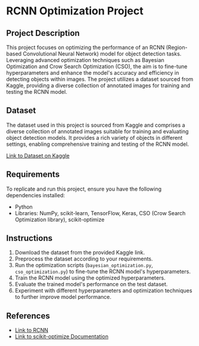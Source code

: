 # RCNN Optimization Project

## Project Description

This project focuses on optimizing the performance of an RCNN (Region-based Convolutional Neural Network) model for object detection tasks. Leveraging advanced optimization techniques such as Bayesian Optimization and Crow Search Optimization (CSO), the aim is to fine-tune hyperparameters and enhance the model's accuracy and efficiency in detecting objects within images. The project utilizes a dataset sourced from Kaggle, providing a diverse collection of annotated images for training and testing the RCNN model.

## Dataset

The dataset used in this project is sourced from Kaggle and comprises a diverse collection of annotated images suitable for training and evaluating object detection models. It provides a rich variety of objects in different settings, enabling comprehensive training and testing of the RCNN model.

[Link to Dataset on Kaggle](https://www.kaggle.com/datasets/ravirajsinh45/crop-and-weed-detection-data-with-bounding-boxes)

## Requirements

To replicate and run this project, ensure you have the following dependencies installed:

- Python
- Libraries: NumPy, scikit-learn, TensorFlow, Keras, CSO (Crow Search Optimization library), scikit-optimize

## Instructions

1. Download the dataset from the provided Kaggle link.
2. Preprocess the dataset according to your requirements.
3. Run the optimization scripts (`bayesian_optimization.py`, `cso_optimization.py`) to fine-tune the RCNN model's hyperparameters.
4. Train the RCNN model using the optimized hyperparameters.
5. Evaluate the trained model's performance on the test dataset.
6. Experiment with different hyperparameters and optimization techniques to further improve model performance.

## References

- [Link to RCNN](https://www.mathworks.com/help/vision/ug/getting-started-with-r-cnn-fast-r-cnn-and-faster-r-cnn.html)
- [Link to scikit-optimize Documentation](https://scikit-optimize.github.io/stable/)
